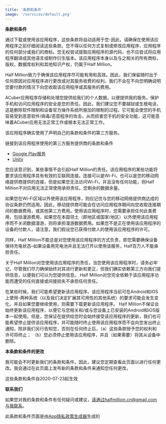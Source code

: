```yaml
---
title: '条款和条件'
image: '/services/default.png'
---
```


**条款和条件**

通过下载或使用该应用程序，这些条款将自动适用于您-因此，请确保在使用该应用程序之前仔细阅读这些条款。您不得以任何方式复制或修改应用程序，应用程序的任何部分或我们的商标。您无权尝试提取应用程序的源代码，也不应尝试将应用程序翻译成其他语言或制作衍生版本。该应用程序本身以及与之相关的所有商标，版权，数据库权利和其他知识产权，仍属于Half Million。

Half Million致力于确保该应用程序尽可能有用和高效。因此，我们保留随时出于任何原因对应用程序进行更改或对其服务收费的权利。我们不会在不向您明确说明您要付款的情况下向您收取该应用程序或其服务的费用。

ACuber应用程序存储和处理您提供给我们的个人数据，以便提供我的服务。保护手机和访问应用程序的安全是您的责任。因此，我们建议您不要越狱或生根电话，这是删除软件限制和设备官方操作系统所施加的限制的过程。它可能会使您的手机容易受到恶意软件/病毒/恶意程序的攻击，从而损害您手机的安全功能，这可能意味着ACuber应用无法正常工作或根本无法正常工作。

该应用程序确实使用了声明自己的条款和条件的第三方服务。

链接到该应用程序使用的第三方服务提供商的条款和条件

* [Google Play服务](https://policies.google.com/terms)
* [Unity](https://unity3d.com/legal/terms-of-service)

您应该意识到，某些事情不会引起Half Million的责任。该应用程序的某些功能将要求该应用程序具有有效的互联网连接。连接可以是Wi-Fi，也可以是您的移动网络提供商提供的连接，但是如果您无法访问Wi-Fi，并且没有任何功能，则Half Million不对应用无法正常使用承担责任。您剩余的数据余量。

如果您在Wi-Fi区域以外使用该应用程序，则应记住与您的移动网络提供商达成的协议条款仍然适用。因此，移动提供商可能会在访问应用程序期间向您收取连接期间的数据费用，或其他第三方费用。使用该应用程序时，您需要承担任何此类费用，包括漫游费用，如果您在本国领土（即地区或国家/地区）以外使用该应用程序而不关闭数据漫游，则将承担漫游数据费用。如果您不是正在使用该应用程序的设备的付款人，请注意，我们假设您已获得付款人的使用该应用程序的许可。

同样，Half Million不能总是对您使用该应用程序的方式负责，即您需要确保设备保持充电状态–如果设备用完电池并且无法打开以使用该服务，Half百万人不能承担责任。

关于Half Million对您使用该应用程序的责任，当您使用该应用程序时，请务必牢记，尽管我们尽力确保始终对其进行更新和更正，但我们确实依赖第三方向我们提供信息，以便我们可以为您提供信息。 Half Million对您完全依赖于该应用程序功能而遭受的任何直接或间接损失不承担任何责任。

在某些时候，我们可能希望更新该应用程序。该应用程序当前可在Android和iOS上使用-两种系统（以及我们决定扩展其可用性的其他系统）的要求可能会发生变化，并且如果您要继续使用，则需要下载更新该应用程序。 Half Million不保证会始终更新该应用程序，以便它与您相关和/或与您设备上已安装的Android和iOS版本一起使用。但是，您保证在提供给您时会始终接受该应用程序的更新，我们也可能希望停止提供该应用程序，并可能随时终止使用该应用程序而不会向您发出终止通知。除非我们另行告知您，否则在任何终止后，（a）这些条款授予您的权利和许可将终止； （b）您必须停止使用该应用程序，并且（如果需要）将其从设备中删除。

**本条款和条件的更改**

我可能会不时更新我们的条款和条件。因此，建议您定期查看此页面以进行任何更改。我会通过在此页面上发布新的条款和条件来通知您任何更改。

这些条款和条件自2020-07-23起生效

**联系我们**

如果您对我的条款和条件有任何疑问或建议，请通过halfmillion.cn@gmail.com与我联系。

此条款和条件页面是由[App隐私政策生成器](https://app-privacy-policy-generator.firebaseapp.com/)生成的